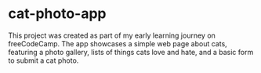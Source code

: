 # cat-photo-app
This project was created as part of my early learning journey on freeCodeCamp. The app showcases a simple web page about cats, featuring a photo gallery, lists of things cats love and hate, and a basic form to submit a cat photo.
